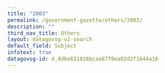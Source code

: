 ```yaml
---
title: "2003"
permalink: /government-gazette/others/2003/
description: ""
third_nav_title: Others
layout: datagovsg-v2-search
default_field: Subject
infotext: true
datagovsg-id: d_4d6e631826bcaa87f0ea02d2f1644a16
---
```

